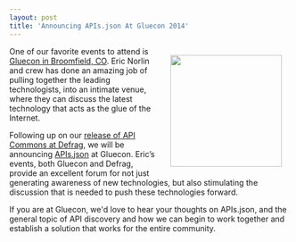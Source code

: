 ```yaml
---
layout: post
title: 'Announcing APIs.json At Gluecon 2014'
---
```

<p><a href="http://gluecon.com/" target="_blank"><img style="padding: 15px;" src="https://s3.amazonaws.com/kinlane-productions/events/gluecon/gluecon-logo.png" alt="" width="200" align="right" /></a></p>
<p>One of our favorite events to attend is <a href="http://gluecon.com/">Gluecon in Broomfield, CO</a>. Eric Norlin and crew has done an amazing job of pulling together the leading technologists, into an intimate venue, where they can discuss the latest technology that acts as the glue of the Internet.</p>
<p>Following up on our <a href="http://techcrunch.com/2013/11/05/3scale-launches-api-commons-to-allow-developers-to-share-apis-under-creative-commons-licenses/">release of API Commons at Defrag</a>, we will be announcing <a href="http://apisjson.org/">APIs.json</a> at Gluecon. Eric&rsquo;s events, both Gluecon and Defrag, provide an excellent forum for not just generating awareness of new technologies, but also stimulating the discussion that is needed to push these technologies forward.</p>
<p>If you are at Gluecon, we'd love to hear your thoughts on APIs.json, and the general topic of API discovery and how we can begin to work together and establish a solution that works for the entire community.</p>